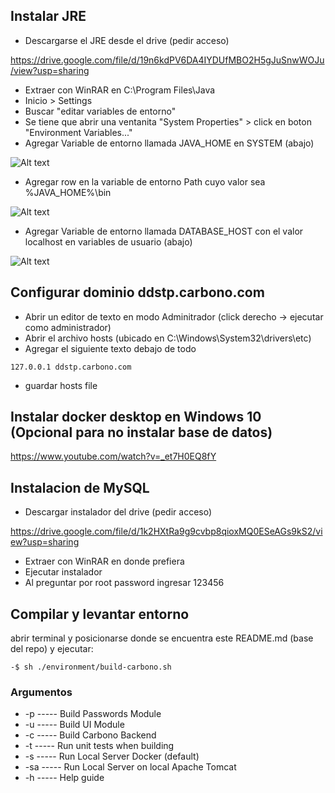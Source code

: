 ## Instalar JRE

- Descargarse el JRE desde el drive (pedir acceso)

https://drive.google.com/file/d/19n6kdPV6DA4IYDUfMBO2H5gJuSnwWOJu/view?usp=sharing

- Extraer con WinRAR en C:\Program Files\Java
- Inicio > Settings
- Buscar "editar variables de entorno"
- Se tiene que abrir una ventanita "System Properties" > click en boton "Environment Variables..."
- Agregar Variable de entorno llamada JAVA_HOME en SYSTEM (abajo)

![Alt text](https://i.gyazo.com/2f21c66bb352547ab6f8bbf125c0c96c.png "Agregar JAVA_HOME")

- Agregar row en la variable de entorno Path cuyo valor sea %JAVA_HOME%\bin

![Alt text](https://i.gyazo.com/bf11f067a4ca25b3d046561aaa91c60b.png "Editar Path")

- Agregar Variable de entorno llamada DATABASE_HOST con el valor localhost en variables de usuario (abajo)

![Alt text](https://i.gyazo.com/ce69ab7fd44277ff75c29faad99a632d.png "Editar Path")


## Configurar dominio ddstp.carbono.com

- Abrir un editor de texto en modo Adminitrador (click derecho -> ejecutar como administrador)
- Abrir el archivo hosts (ubicado en C:\Windows\System32\drivers\etc)
- Agregar el siguiente texto debajo de todo

 ```
127.0.0.1 ddstp.carbono.com

 ```
 
- guardar hosts file


## Instalar docker desktop en Windows 10 (Opcional para no instalar base de datos)

https://www.youtube.com/watch?v=_et7H0EQ8fY


## Instalacion de MySQL

- Descargar instalador del drive (pedir acceso)

https://drive.google.com/file/d/1k2HXtRa9g9cvbp8qioxMQ0ESeAGs9kS2/view?usp=sharing

- Extraer con WinRAR en donde prefiera
- Ejecutar instalador
- Al preguntar por root password ingresar 123456

## Compilar y levantar entorno

abrir terminal y posicionarse donde se encuentra este README.md (base del repo) y ejecutar:

 ```
-$ sh ./environment/build-carbono.sh

 ```
### Argumentos

- -p  ----- Build Passwords Module  
- -u  ----- Build UI Module  
- -c  ----- Build Carbono Backend  
- -t  ----- Run unit tests when building  
- -s  ----- Run Local Server Docker (default) 
- -sa ----- Run Local Server on local Apache Tomcat  
- -h  ----- Help guide  

 ```





